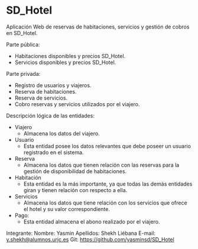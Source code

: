 # SD_Hotel
Aplicación Web de reservas de habitaciones, servicios y gestión de cobros en SD_Hotel.


Parte pública:
- Habitaciones disponibles y precios SD_Hotel.
- Servicios disponibles y precios SD_Hotel.


Parte privada:
- Registro de usuarios y viajeros.
- Reserva de habitaciones.
- Reserva de servicios.
- Cobro reservas y servicios utilizados por el viajero.


Descripción lógica de las entidades:
- Viajero
   - Almacena los datos del viajero.
- Usuario
   - Esta entidad posee los datos relevantes que debe poseer un usuario registrado en el sistema. 
- Reserva
   - Almacena los datos que tienen relación con las reservas para la gestión de disponibilidad de habitaciones.
- Habitación
   - Esta entidad es la más importante, ya que todas las demás entidades giran y tienen relación con respecto a ella.
- Servicios
   - Almacena los datos que tiene relación con los servicios que ofrece el hotel y su valor correspondiente.
- Pago:
   - Esta entidad almacena el abono realizado por el viajero.



Integrante:
Nombre: Yasmin
Apellidos: Shekh Liébana
E-mail: y.shekh@alumnos.urjc.es
Git: https://github.com/yasminsd/SD_Hotel
